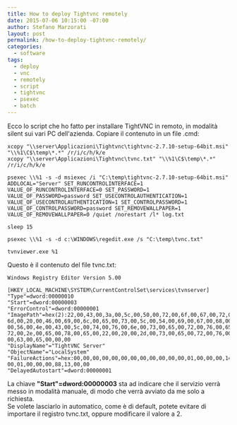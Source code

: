 ```yaml
---
title: How to deploy Tightvnc remotely
date: 2015-07-06 10:15:00 -07:00
author: Stefano Marzorati
layout: post
permalink: /how-to-deploy-tightvnc-remotely/
categories:
  - software
tags:
  - deploy
  - vnc
  - remotely
  - script
  - tightvnc
  - psexec
  - batch
---
```

Ecco lo script che ho fatto per installare TightVNC in remoto, in modalità silent sui vari PC dell'azienda.
Copiare il contenuto in un file .cmd:   

	xcopy "\\server\Applicazioni\Tightvnc\tightvnc-2.7.10-setup-64bit.msi" "\\%1\C$\temp\*.*" /r/i/c/h/k/e
	xcopy "\\server\Applicazioni\Tightvnc\tvnc.txt" "\\%1\C$\temp\*.*" /r/i/c/h/k/e
	
	psexec \\%1 -s -d msiexec /i "C:\temp\tightvnc-2.7.10-setup-64bit.msi" ADDLOCAL="Server" SET_RUNCONTROLINTERFACE=1 VALUE_OF_RUNCONTROLINTERFACE=0 SET_PASSWORD=1 VALUE_OF_PASSWORD=password SET_USECONTROLAUTHENTICATION=1 VALUE_OF_USECONTROLAUTHENTICATION=1 SET_CONTROLPASSWORD=1 VALUE_OF_CONTROLPASSWORD=password SET_REMOVEWALLPAPER=1 VALUE_OF_REMOVEWALLPAPER=0 /quiet /norestart /l* log.txt
	
	sleep 15
	
	psexec \\%1 -s -d c:\WINDOWS\regedit.exe /s "C:\temp\tvnc.txt"
	
	tvnviewer.exe %1


Questo è il contenuto del file tvnc.txt:   

	Windows Registry Editor Version 5.00
	
	[HKEY_LOCAL_MACHINE\SYSTEM\CurrentControlSet\services\tvnserver]
	"Type"=dword:00000010
	"Start"=dword:00000003
	"ErrorControl"=dword:00000001
	"ImagePath"=hex(2):22,00,43,00,3a,00,5c,00,50,00,72,00,6f,00,67,00,72,00,61,00,\
	6d,00,20,00,46,00,69,00,6c,00,65,00,73,00,5c,00,54,00,69,00,67,00,68,00,74,\
	00,56,00,4e,00,43,00,5c,00,74,00,76,00,6e,00,73,00,65,00,72,00,76,00,65,00,\
	72,00,2e,00,65,00,78,00,65,00,22,00,20,00,2d,00,73,00,65,00,72,00,76,00,69,\
	00,63,00,65,00,00,00
	"DisplayName"="TightVNC Server"
	"ObjectName"="LocalSystem"
	"FailureActions"=hex:00,00,00,00,00,00,00,00,00,00,00,00,01,00,00,00,14,00,00,\
	00,01,00,00,00,88,13,00,00
	"DelayedAutostart"=dword:00000001

La chiave **"Start"=dword:00000003** sta ad indicare che il servizio verrà messo in modalità manuale, di modo che verrà avviato da me solo a richiesta.   
Se volete lasciarlo in automatico, come è di default, potete evitare di importare il registro tvnc.txt, oppure modificare il valore a 2.
